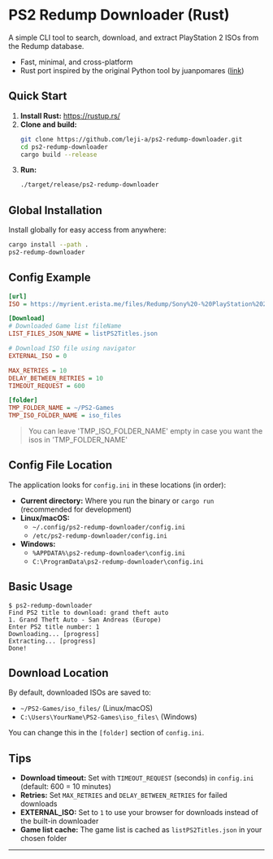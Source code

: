 # PS2 Redump Downloader (Rust)

A simple CLI tool to search, download, and extract PlayStation 2 ISOs from the Redump database.

- Fast, minimal, and cross-platform
- Rust port inspired by the original Python tool by juanpomares ([link](https://github.com/juanpomares/PS3-Redump-downloader))

## Quick Start

1. **Install Rust:** https://rustup.rs/
2. **Clone and build:**
   ```bash
   git clone https://github.com/leji-a/ps2-redump-downloader.git
   cd ps2-redump-downloader
   cargo build --release
   ```
3. **Run:**
   ```bash
   ./target/release/ps2-redump-downloader
   ```

## Global Installation

Install globally for easy access from anywhere:

```bash
cargo install --path .
ps2-redump-downloader
```

## Config Example

```ini
[url]
ISO = https://myrient.erista.me/files/Redump/Sony%20-%20PlayStation%202/

[Download]
# Downloaded Game list fileName 
LIST_FILES_JSON_NAME = listPS2Titles.json 

# Download ISO file using navigator
EXTERNAL_ISO = 0 

MAX_RETRIES = 10
DELAY_BETWEEN_RETRIES = 10
TIMEOUT_REQUEST = 600

[folder]
TMP_FOLDER_NAME = ~/PS2-Games
TMP_ISO_FOLDER_NAME = iso_files
```
> You can leave 'TMP_ISO_FOLDER_NAME' empty in case you want the isos in 'TMP_FOLDER_NAME'

## Config File Location

The application looks for `config.ini` in these locations (in order):

- **Current directory:** Where you run the binary or `cargo run` (recommended for development)
- **Linux/macOS:**
  - `~/.config/ps2-redump-downloader/config.ini`
  - `/etc/ps2-redump-downloader/config.ini`
- **Windows:**
  - `%APPDATA%\ps2-redump-downloader\config.ini`
  - `C:\ProgramData\ps2-redump-downloader\config.ini`

## Basic Usage

```
$ ps2-redump-downloader
Find PS2 title to download: grand theft auto 
1. Grand Theft Auto - San Andreas (Europe)
Enter PS2 title number: 1
Downloading... [progress]
Extracting... [progress]
Done!
```

## Download Location

By default, downloaded ISOs are saved to:
- `~/PS2-Games/iso_files/` (Linux/macOS)
- `C:\Users\YourName\PS2-Games\iso_files\` (Windows)

You can change this in the `[folder]` section of `config.ini`.

## Tips
- **Download timeout:** Set with `TIMEOUT_REQUEST` (seconds) in `config.ini` (default: 600 = 10 minutes)
- **Retries:** Set `MAX_RETRIES` and `DELAY_BETWEEN_RETRIES` for failed downloads
- **EXTERNAL_ISO:** Set to `1` to use your browser for downloads instead of the built-in downloader
- **Game list cache:** The game list is cached as `listPS2Titles.json` in your chosen folder

---
